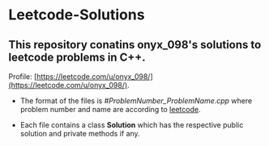 # Leetcode-Solutions

## This repository conatins onyx_098's solutions to leetcode problems in **C++**.

Profile: [https://leetcode.com/u/onyx_098/](https://leetcode.com/u/onyx_098/).

- The format of the files is \#*ProblemNumber\_ProblemName.cpp* where problem number and name are according to [leetcode](www.leetcode.com).

- Each file contains a class **Solution** which has the respective public solution and private methods if any.
